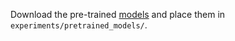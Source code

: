 Download the pre-trained [models](https://pan.baidu.com/s/1M6Mvwy7L6OWWk_Xv8aKFlA?pwd=4qgh) and place them in `experiments/pretrained_models/`.